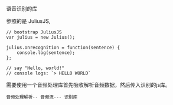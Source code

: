 语音识别的库

参照的是 JuliusJS, 


	// bootstrap JuliusJS
	var julius = new Julius();
	 
	julius.onrecognition = function(sentence) {
	    console.log(sentence);
	};
	 
	// say "Hello, world!"
	// console logs: `> HELLO WORLD`

需要使用一个音频处理库首先吸收解析音频数据，然后传入识别的js库。

	音频处理解析-- 音频流--- 识别库

